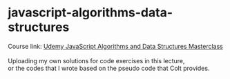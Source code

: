 # javascript-algorithms-data-structures
Course link: [Udemy JavaScript Algorithms and Data Structures Masterclass](https://www.udemy.com/course/js-algorithms-and-data-structures-masterclass/) <br><br>
Uploading my own solutions for code exercises in this lecture, <br>
or the codes that I wrote based on the pseudo code that Colt provides. 
